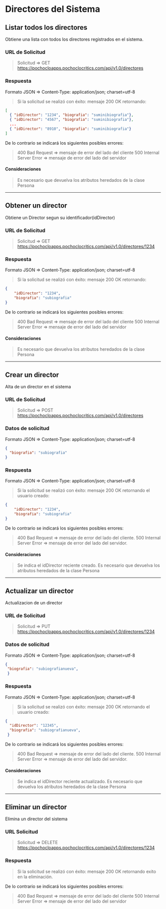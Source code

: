 # Directores del Sistema

## Listar todos los directores

Obtiene una lista con todos los directores registrados en el sistema.

### URL de Solicitud

>Solicitud => GET <https://pochocloapps.pochoclocritics.com/api/v1.0/directores>

### Respuesta

Formato JSON => Content-Type: application/json; charset=utf-8

>Si la solicitud se realizó con éxito: mensaje 200 OK retornando:

```json
[
  { "idDirector": "1234", "biografia": "suminibiografia"},
  { "idDirector": "4567", "biografia": "suminibiografia"},
  ...
  { "idDirector": "8910", "biografia": "suminibiografia"}
]
```

De lo contrario se indicará los siguientes posibles errores:

>400 Bad Request => mensaje de error del lado del cliente
>500 Internal Server Error => mensaje de error del lado del servidor

#### Consideraciones

>Es necesario que devuelva los atributos heredados de la clase Persona

---

## Obtener un director

Obtiene un Director segun su identificador(idDirector)

### URL de Solicitud

>Solicitud => GET <https://pochocloapps.pochoclocritics.com/api/v1.0/directores/1234>

### Respuesta

Formato JSON => Content-Type: application/json; charset=utf-8

>Si la solicitud se realizó con éxito: mensaje 200 OK retornando:

```json
{
    "idDirector": "1234",
    "biografia": "subiografia"
}
```

De lo contrario se indicará los siguientes posibles errores:

>400 Bad Request => mensaje de error del lado del cliente
>500 Internal Server Error => mensaje de error del lado del servidor

#### Consideraciones

> Es necesario que devuelva los atributos heredados de la clase Persona

---

## Crear un director

Alta de un director en el sistema

### URL de Solicitud

> Solicitud => POST <https://pochocloapps.pochoclocritics.com/api/v1.0/directores>

### Datos de solicitud

Formato JSON => Content-Type: application/json; charset=utf-8

```json
{
  "biografia": "subiografia"
}
```

### Respuesta

Formato JSON => Content-Type: application/json; charset=utf-8

>Si la solicitud se realizó con éxito: mensaje 200 OK retornando el usuario creado:

```json
{
    "idDirector": "1234",
    "biografia": "subiografia"
}
```

De lo contrario se indicará los siguientes posibles errores:

>400 Bad Request => mensaje de error del lado del cliente.
>500 Internal Server Error => mensaje de error del lado del servidor.

#### Consideraciones

>Se indica el idDirector reciente creado.
>Es necesario que devuelva los atributos heredados de la clase Persona

---

## Actualizar un director

Actualizacion de un director

### URL de Solicitud

>Solicitud => PUT <https://pochocloapps.pochoclocritics.com/api/v1.0/directores/1234>

### Datos de solicitud

Formato JSON => Content-Type: application/json; charset=utf-8

```json
{  
 "biografia": "subiografianueva",
 }
```

### Respuesta

Formato JSON => Content-Type: application/json; charset=utf-8

>Si la solicitud se realizó con éxito: mensaje 200 OK retornando el usuario creado:

```json
{  
  "idDirector": "12345",
  "biografia": "subiografianueva",
 }
```

De lo contrario se indicará los siguientes posibles errores:

>400 Bad Request => mensaje de error del lado del cliente.
>500 Internal Server Error => mensaje de error del lado del servidor.

#### Consideraciones

>Se indica el idDirector reciente actualizado.
>Es necesario que devuelva los atributos heredados de la clase Persona

---

## Eliminar un director

Elimina  un director del sistema

### URL Solicitud

>Solicitud => DELETE <https://pochocloapps.pochoclocritics.com/api/v1.0/directores/1234>

### Respuesta
>Si la solicitud se realizó con éxito: mensaje 200 OK retornando exito en la eliminación.

De lo contrario se indicará los siguientes posibles errores:

> 400 Bad Request => mensaje de error del lado del cliente
>500 Internal Server Error => mensaje de error del lado del servidor

